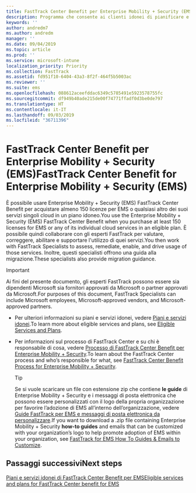 ```yaml
---
title: FastTrack Center Benefit per Enterprise Mobility + Security (EMS)
description: Programma che consente ai clienti idonei di pianificare e distribuire Intune e Azure Active Directory Premium
keywords: ''
author: andredm7
ms.author: andredm
manager: ''
ms.date: 09/04/2019
ms.topic: article
ms.prod: ''
ms.service: microsoft-intune
localization_priority: Priority
ms.collection: FastTrack
ms.assetid: fd951f10-6404-43a3-8f2f-464f5b5003ac
ms.reviewer: ''
ms.suite: ems
ms.openlocfilehash: 088612aceefddac6349c5785491e5923578755fc
ms.sourcegitcommit: df949b40ade215de00f74771ffadf0d3be0de797
ms.translationtype: HT
ms.contentlocale: it-IT
ms.lasthandoff: 09/03/2019
ms.locfileid: "36711396"
---
```

# <a name="fasttrack-center-benefit-for-enterprise-mobility--security-ems"></a><span data-ttu-id="6076a-103">FastTrack Center Benefit per Enterprise Mobility + Security (EMS)</span><span class="sxs-lookup"><span data-stu-id="6076a-103">FastTrack Center Benefit for Enterprise Mobility + Security (EMS)</span></span>

<span data-ttu-id="6076a-104">È possibile usare Enterprise Mobility + Security (EMS) FastTrack Center Benefit per acquistare almeno 150 licenze per EMS o qualsiasi altro dei suoi servizi singoli cloud in un piano idoneo.</span><span class="sxs-lookup"><span data-stu-id="6076a-104">You use the Enterprise Mobility + Security (EMS) FastTrack Center Benefit when you purchase at least 150 licenses for EMS or any of its individual cloud services in an eligible plan.</span></span> <span data-ttu-id="6076a-105">È possibile quindi collaborare con gli esperti FastTrack per valutare, correggere, abilitare e supportare l'utilizzo di quei servizi.</span><span class="sxs-lookup"><span data-stu-id="6076a-105">You then work with FastTrack Specialists to assess, remediate, enable, and drive usage of those services.</span></span> <span data-ttu-id="6076a-106">Inoltre, questi specialisti offrono una guida alla migrazione.</span><span class="sxs-lookup"><span data-stu-id="6076a-106">These specialists also provide migration guidance.</span></span> 

> [!IMPORTANT]
> <span data-ttu-id="6076a-107">Ai fini del presente documento, gli esperti FastTrack possono essere sia dipendenti Microsoft sia fornitori approvati da Microsoft o partner approvati da Microsoft.</span><span class="sxs-lookup"><span data-stu-id="6076a-107">For purposes of this document, FastTrack Specialists can include Microsoft employees, Microsoft-approved vendors, and Microsoft-approved partners.</span></span>

- <span data-ttu-id="6076a-108">Per ulteriori informazioni su piani e servizi idonei, vedere [Piani e servizi idonei](M365-eligible-services-and-plans.md).</span><span class="sxs-lookup"><span data-stu-id="6076a-108">To learn more about eligible services and plans, see [Eligible Services and Plans](M365-eligible-services-and-plans.md).</span></span>

- <span data-ttu-id="6076a-109">Per informazioni sul processo di FastTrack Center e su chi è responsabile di cosa, vedere [Processo di FastTrack Center Benefit per Enterprise Mobility + Security](EMS-fasttrack-process.md).</span><span class="sxs-lookup"><span data-stu-id="6076a-109">To learn about the FastTrack Center process and who’s responsible for what, see [FastTrack Center Benefit Process for Enterprise Mobility + Security](EMS-fasttrack-process.md).</span></span>

    > [!TIP]
    > <span data-ttu-id="6076a-110">Se si vuole scaricare un file con estensione zip che contiene **le guide** di Enterprise Mobility + Security e i messaggi di posta elettronica che possono essere personalizzati con il logo della propria organizzazione per favorire l’adozione di EMS all’interno dell’organizzazione, vedere [Guide FastTrack per EMS e messaggi di posta elettronica da personalizzare](https://gallery.technet.microsoft.com/FastTrack-for-EMS-How-To-f170da4c).</span><span class="sxs-lookup"><span data-stu-id="6076a-110">If you want to download a .zip file containing Enterprise Mobility + Security **how-to guides** and emails that can be customized with your organization’s logo to help promote adoption of EMS within your organization, see [FastTrack for EMS How To Guides & Emails to Customize](https://gallery.technet.microsoft.com/FastTrack-for-EMS-How-To-f170da4c).</span></span>

## <a name="next-steps"></a><span data-ttu-id="6076a-111">Passaggi successivi</span><span class="sxs-lookup"><span data-stu-id="6076a-111">Next steps</span></span>

[<span data-ttu-id="6076a-112">Piani e servizi idonei di FastTrack Center Benefit per EMS</span><span class="sxs-lookup"><span data-stu-id="6076a-112">Eligible services and plans for FastTrack Center benefit for EMS</span></span>](M365-eligible-services-and-plans.md)


